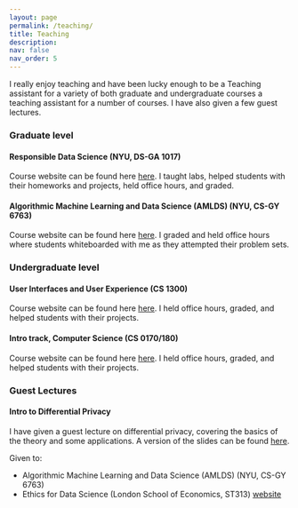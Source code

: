 ```yaml
---
layout: page
permalink: /teaching/
title: Teaching
description:
nav: false
nav_order: 5
---
```


<!-- For now, this page is assumed to be a static description of your courses. You can convert it to a collection similar to `_projects/` so that you can have a dedicated page for each course.

Organize your courses by years, topics, or universities, however you like! -->
I really enjoy teaching and have been lucky enough to be a Teaching assistant for a variety of both graduate and undergraduate courses a teaching assistant for a number of courses. I have also given a few guest lectures.

### Graduate level
#### Responsible Data Science (NYU, DS-GA 1017) 
Course website can be found here [here](https://dataresponsibly.github.io/rds23/). I taught labs, helped students with their homeworks and projects, held office hours, and graded. 

#### Algorithmic Machine Learning and Data Science (AMLDS) (NYU, CS-GY 6763) 
Course website can be found here [here](https://www.chrismusco.com/amlds2022/). I graded and held office hours where students whiteboarded with me as they attempted their problem sets.

### Undergraduate level
#### User Interfaces and User Experience (CS 1300)
Course website can be found here [here](https://cs.brown.edu/courses/csci1300/fall2017/). I held office hours, graded, and helped students with their projects.

#### Intro track, Computer Science (CS 0170/180)
Course website can be found here [here](https://cs.brown.edu/courses/csci0170/). I held office hours, graded, and helped students with their projects.

### Guest Lectures
#### Intro to Differential Privacy 
I have given a guest lecture on differential privacy, covering the basics of the theory and some applications. A version of the slides can be found [here](https://www.chrismusco.com/amlds2022/lectures/lec8_lucas_annotated.pdf).

Given to:
- Algorithmic Machine Learning and Data Science (AMLDS) (NYU, CS-GY 6763)
- Ethics for Data Science (London School of Economics, ST313) [website](https://www.lse.ac.uk/resources/calendar2022-2023/courseGuides/ST/2022_ST313.htm)
